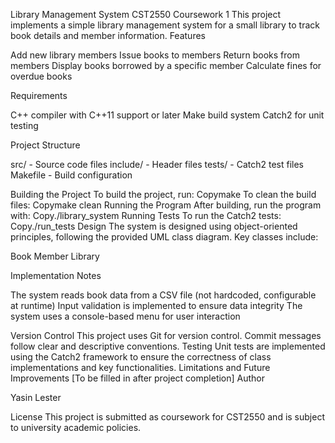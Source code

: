 Library Management System
CST2550 Coursework 1
This project implements a simple library management system for a small library to track book details and member information.
Features

Add new library members
Issue books to members
Return books from members
Display books borrowed by a specific member
Calculate fines for overdue books

Requirements

C++ compiler with C++11 support or later
Make build system
Catch2 for unit testing

Project Structure

src/ - Source code files
include/ - Header files
tests/ - Catch2 test files
Makefile - Build configuration

Building the Project
To build the project, run:
Copymake
To clean the build files:
Copymake clean
Running the Program
After building, run the program with:
Copy./library_system
Running Tests
To run the Catch2 tests:
Copy./run_tests
Design
The system is designed using object-oriented principles, following the provided UML class diagram. Key classes include:

Book
Member
Library

Implementation Notes

The system reads book data from a CSV file (not hardcoded, configurable at runtime)
Input validation is implemented to ensure data integrity
The system uses a console-based menu for user interaction

Version Control
This project uses Git for version control. Commit messages follow clear and descriptive conventions.
Testing
Unit tests are implemented using the Catch2 framework to ensure the correctness of class implementations and key functionalities.
Limitations and Future Improvements
[To be filled in after project completion]
Author

Yasin Lester

License
This project is submitted as coursework for CST2550 and is subject to university academic policies.
